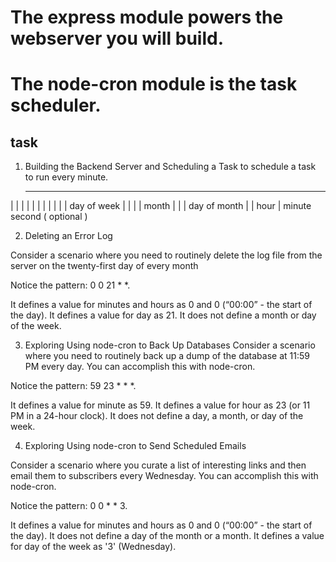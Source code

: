# The express module powers the webserver you will build. 
# The node-cron module is the task scheduler.

## task

1. Building the Backend Server and Scheduling a Task
 to schedule a task to run every minute.
    * * * * * *
  | | | | | |
  | | | | | day of week
  | | | | month
  | | | day of month
  | | hour
  | minute
  second ( optional )

  2.  Deleting an Error Log

  Consider a scenario where you need to routinely delete the log file from the server on the twenty-first day of every month

  Notice the pattern: 0 0 21 * *.

It defines a value for minutes and hours as 0 and 0 (“00:00” - the start of the day).
It defines a value for day as 21.
It does not define a month or day of the week.

3.  Exploring Using node-cron to Back Up Databases
Consider a scenario where you need to routinely back up a dump of the database at 11:59 PM every day. You can accomplish this with node-cron.

Notice the pattern: 59 23 * * *.

It defines a value for minute as 59.
It defines a value for hour as 23 (or 11 PM in a 24-hour clock).
It does not define a day, a month, or day of the week.

4. Exploring Using node-cron to Send Scheduled Emails

Consider a scenario where you curate a list of interesting links and then email them to subscribers every Wednesday. You can accomplish this with node-cron.

Notice the pattern: 0 0 * * 3.

It defines a value for minutes and hours as 0 and 0 (“00:00” - the start of the day).
It does not define a day of the month or a month.
It defines a value for day of the week as '3' (Wednesday).